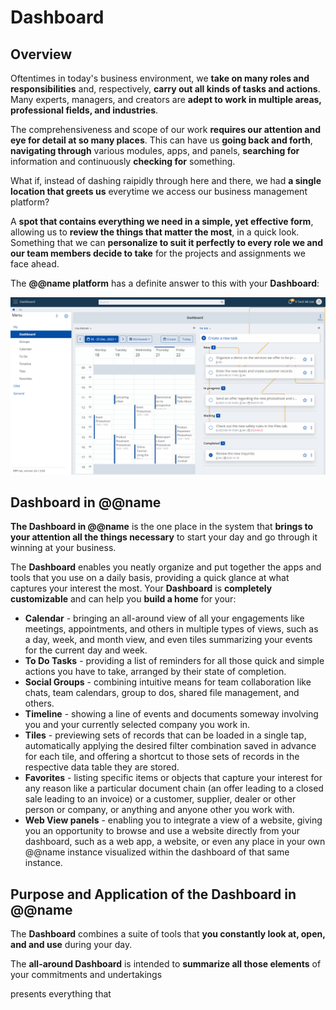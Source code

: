 # Dashboard

## Overview

Oftentimes in today's business environment, we **take on many roles and responsibilities** and, respectively, **carry out all kinds of tasks and actions**. 
Many experts, managers, and creators are **adept to work in multiple areas, professional fields, and industries**.  

The comprehensiveness and scope of our work **requires our attention and eye for detail at so many places**. 
This can have us **going back and forth**, **navigating through** various modules, apps, and panels, **searching for** information and continuously **checking for** something.  

What if, instead of dashing raipidly through here and there, we had **a single location that greets us** everytime we access our business management platform?  

A **spot that contains everything we need in a simple, yet effective form**, allowing us to **review the things that matter the most**, in a quick look. 
Something that we can **personalize to suit it perfectly to every role we and our team members decide to take** for the projects and assignments we face ahead.  

The **@@name platform** has a definite answer to this with your **Dashboard**:  

![Dashboard](ERP-net-dashboard.png)  

## Dashboard in @@name

**The Dashboard in @@name** is the one place in the system that **brings to your attention all the things necessary** to start your day and go through it winning at your business.  

The **Dashboard** enables you neatly organize and put together the apps and tools that you use on a daily basis, providing a quick glance at what captures your interest the most. 
Your **Dashboard** is **completely customizable** and can help you **build a home** for your:  

* **Calendar** - bringing an all-around view of all your engagements like meetings, appointments, and others in multiple types of views, such as a day, week, and month view, and even tiles summarizing your events for the current day and week. 
* **To Do Tasks** - providing a list of reminders for all those quick and simple actions you have to take, arranged by their state of completion. 
* **Social Groups** - combining intuitive means for team collaboration like chats, team calendars, group to dos, shared file management, and others. 
* **Timeline** - showing a line of events and documents someway involving you and your currently selected company you work in. 
* **Tiles** - previewing sets of records that can be loaded in a single tap, automatically applying the desired filter combination saved in advance for each tile, and offering a shortcut to those sets of records in the respective data table they are stored. 
* **Favorites** - listing specific items or objects that capture your interest for any reason like a particular document chain (an offer leading to a closed sale leading to an invoice) or a customer, supplier, dealer or other person or company, or anything and anyone other you work with. 
* **Web View panels** - enabling you to integrate a view of a website, giving you an opportunity to browse and use a website directly from your dashboard, such as a web app, a website, or even any place in your own @@name instance visualized within the dashboard of that same instance.  

## Purpose and Application of the Dashboard in @@name

The **Dashboard** combines a suite of tools that  **you constantly look at, open, and and use** during your day.  

The **all-around Dashboard** is intended to **summarize all those elements** of your commitments and undertakings

presents everything that
